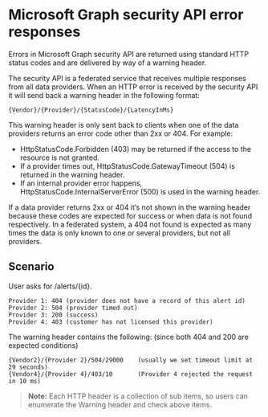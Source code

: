 # Microsoft Graph security API error responses

Errors in Microsoft Graph security API are returned using standard HTTP status codes and are delivered by way of a warning header.

The security API is a federated service that receives multiple responses from all data providers. When an HTTP error is received by the security API it will send back a warning header in the following format:
<!-- { "blockType": "ignored" } -->

```http
{Vendor}/{Provider}/{StatusCode}/{LatencyInMs}
```

This warning header is only sent back to clients when one of the data providers returns an error code other than 2xx or 404. For example:

- HttpStatusCode.Forbidden (403) may be returned if the access to the resource is not granted.
- If a provider times out, HttpStatusCode.GatewayTimeout (504) is returned in the warning header.
- If an internal provider error happens, HttpStatusCode.InternalServerError (500) is used in the warning header.

If a data provider returns 2xx or 404 it’s not shown in the warning header because these codes are expected for success or when data is not found respectively. In a federated system, a 404 not found is expected as many times the data is only known to one or several providers, but not all providers.

## Scenario

User asks for /alerts/{id}.

    Provider 1: 404 (provider does not have a record of this alert id)
    Provider 2: 504 (provider timed out)
    Provider 3: 200 (success)
    Provider 4: 403 (customer has not licensed this provider)

The warning header contains the following: (since both 404 and 200 are expected conditions)

```http
{Vendor2}/{Provider 2}/504/29000    (usually we set timeout limit at 29 seconds)
{Vendor4}/{Provider 4}/403/10       (Provider 4 rejected the request in 10 ms)
```

> **Note:** Each HTTP header is a collection of sub items, so users can enumerate the Warning header and check above items.
